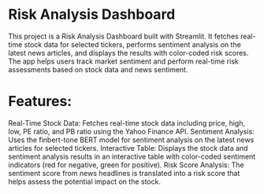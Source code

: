 # Risk Analysis Dashboard
This project is a Risk Analysis Dashboard built with Streamlit. It fetches real-time stock data for selected tickers, performs sentiment analysis on the latest news articles, and displays the results with color-coded risk scores. The app helps users track market sentiment and perform real-time risk assessments based on stock data and news sentiment.

# Features:
Real-Time Stock Data: Fetches real-time stock data including price, high, low, PE ratio, and PB ratio using the Yahoo Finance API.
Sentiment Analysis: Uses the finbert-tone BERT model for sentiment analysis on the latest news articles for selected tickers.
Interactive Table: Displays the stock data and sentiment analysis results in an interactive table with color-coded sentiment indicators (red for negative, green for positive).
Risk Score Analysis: The sentiment score from news headlines is translated into a risk score that helps assess the potential impact on the stock.
